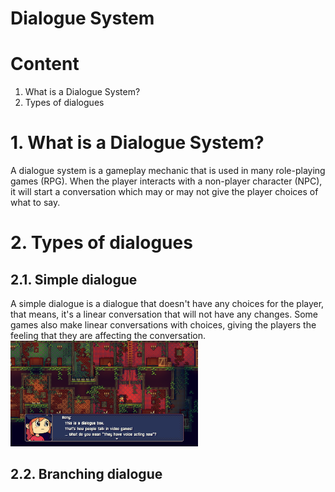 # Dialogue System
# Content
1. What is a Dialogue System?
3. Types of dialogues

# 1. What is a Dialogue System?
A dialogue system is a gameplay mechanic that is used in many role-playing games (RPG). When the player interacts with a non-player character (NPC), it will start a conversation which may or may not give the player choices of what to say.
# 2. Types of dialogues
## 2.1. Simple dialogue
A simple dialogue is a dialogue that doesn't have any choices for the player, that means, it's a linear conversation that will not have any changes.
Some games also make linear conversations with choices, giving the players the feeling that they are affecting the conversation.
<img src="https://github.com/Xymaru/DialogSystem/blob/main/docs/images/simple-dialogue.png" width="300"/>
## 2.2. Branching dialogue

